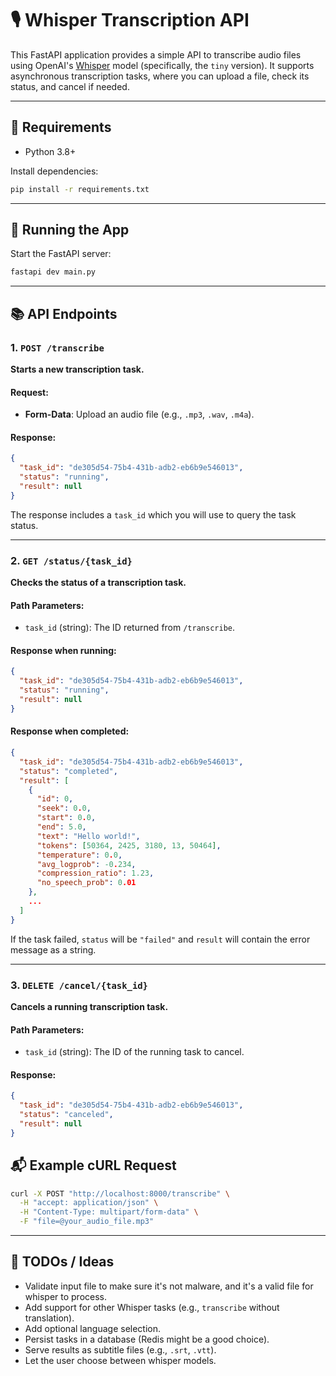 # 🎙️ Whisper Transcription API

This FastAPI application provides a simple API to transcribe audio files using OpenAI's [Whisper](https://github.com/openai/whisper) model (specifically, the `tiny` version). It supports asynchronous transcription tasks, where you can upload a file, check its status, and cancel if needed.

---

## 🔧 Requirements

- Python 3.8+

Install dependencies:

```bash
pip install -r requirements.txt
```

---

## 🚀 Running the App

Start the FastAPI server:

```bash
fastapi dev main.py
```

---

## 📚 API Endpoints

### 1. `POST /transcribe`

**Starts a new transcription task.**

#### Request:
- **Form-Data**: Upload an audio file (e.g., `.mp3`, `.wav`, `.m4a`).

#### Response:
```json
{
  "task_id": "de305d54-75b4-431b-adb2-eb6b9e546013",
  "status": "running",
  "result": null
}
```

The response includes a `task_id` which you will use to query the task status.

---

### 2. `GET /status/{task_id}`

**Checks the status of a transcription task.**

#### Path Parameters:
- `task_id` (string): The ID returned from `/transcribe`.

#### Response when running:
```json
{
  "task_id": "de305d54-75b4-431b-adb2-eb6b9e546013",
  "status": "running",
  "result": null
}
```

#### Response when completed:
```json
{
  "task_id": "de305d54-75b4-431b-adb2-eb6b9e546013",
  "status": "completed",
  "result": [
    {
      "id": 0,
      "seek": 0.0,
      "start": 0.0,
      "end": 5.0,
      "text": "Hello world!",
      "tokens": [50364, 2425, 3180, 13, 50464],
      "temperature": 0.0,
      "avg_logprob": -0.234,
      "compression_ratio": 1.23,
      "no_speech_prob": 0.01
    },
    ...
  ]
}
```

If the task failed, `status` will be `"failed"` and `result` will contain the error message as a string.

---

### 3. `DELETE /cancel/{task_id}`

**Cancels a running transcription task.**

#### Path Parameters:
- `task_id` (string): The ID of the running task to cancel.

#### Response:
```json
{
  "task_id": "de305d54-75b4-431b-adb2-eb6b9e546013",
  "status": "canceled",
  "result": null
}
```
## 📬 Example cURL Request

```bash
curl -X POST "http://localhost:8000/transcribe" \
  -H "accept: application/json" \
  -H "Content-Type: multipart/form-data" \
  -F "file=@your_audio_file.mp3"
```

---

## 🧹 TODOs / Ideas

- Validate input file to make sure it's not malware, and it's a valid file for whisper to process.
- Add support for other Whisper tasks (e.g., `transcribe` without translation).
- Add optional language selection.
- Persist tasks in a database (Redis might be a good choice).
- Serve results as subtitle files (e.g., `.srt`, `.vtt`).
- Let the user choose between whisper models.
